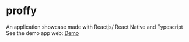 # proffy

An application showcase  made with Reactjs/ React Native and Typescript
See the demo app web: [Demo](proffy-graygray.vercel.app)
